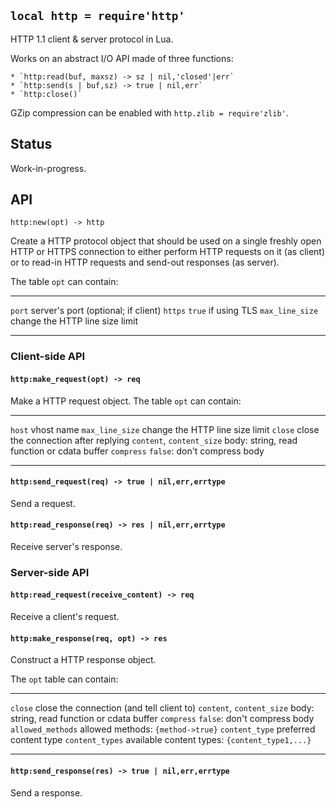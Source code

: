 
## `local http = require'http'`

HTTP 1.1 client & server protocol in Lua.

Works on an abstract I/O API made of three functions:

	* `http:read(buf, maxsz) -> sz | nil,'closed'|err`
	* `http:send(s | buf,sz) -> true | nil,err`
	* `http:close()`

GZip compression can be enabled with `http.zlib = require'zlib'`.

## Status

<warn>Work-in-progress.<warn>

## API

`http:new(opt) -> http`

Create a HTTP protocol object that should be used on a single freshly open
HTTP or HTTPS connection to either perform HTTP requests on it (as client)
or to read-in HTTP requests and send-out responses (as server).

The table `opt` can contain:

--------------------------------- --------------------------------------------
`port`                            server's port (optional; if client)
`https`                           `true` if using TLS
`max_line_size`                   change the HTTP line size limit
--------------------------------- --------------------------------------------

### Client-side API

#### `http:make_request(opt) -> req`

Make a HTTP request object. The table `opt` can contain:

--------------------------------- --------------------------------------------
`host`                            vhost name
`max_line_size`                   change the HTTP line size limit
`close`                           close the connection after replying
`content`, `content_size`         body: string, read function or cdata buffer
`compress`                        `false`: don't compress body
--------------------------------- --------------------------------------------

#### `http:send_request(req) -> true | nil,err,errtype`

Send a request.

#### `http:read_response(req) -> res | nil,err,errtype`

Receive server's response.

### Server-side API

#### `http:read_request(receive_content) -> req`

Receive a client's request.

#### `http:make_response(req, opt) -> res`

Construct a HTTP response object.

The `opt` table can contain:

--------------------------------- --------------------------------------------
`close`                           close the connection (and tell client to)
`content`, `content_size`         body: string, read function or cdata buffer
`compress`                        `false`: don't compress body
`allowed_methods`                 allowed methods: `{method->true}`
`content_type`                    preferred content type
`content_types`                   available content types: `{content_type1,...}`
--------------------------------- --------------------------------------------

#### `http:send_response(res) -> true | nil,err,errtype`

Send a response.
